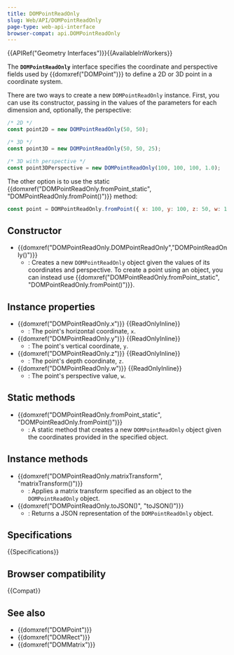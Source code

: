 ```yaml
---
title: DOMPointReadOnly
slug: Web/API/DOMPointReadOnly
page-type: web-api-interface
browser-compat: api.DOMPointReadOnly
---
```


{{APIRef("Geometry Interfaces")}}{{AvailableInWorkers}}

The **`DOMPointReadOnly`** interface specifies the coordinate and perspective fields used by {{domxref("DOMPoint")}} to define a 2D or 3D point in a coordinate system.

There are two ways to create a new `DOMPointReadOnly` instance. First, you can use its constructor, passing in the values of the parameters for each dimension and, optionally, the perspective:

```js
/* 2D */
const point2D = new DOMPointReadOnly(50, 50);

/* 3D */
const point3D = new DOMPointReadOnly(50, 50, 25);

/* 3D with perspective */
const point3DPerspective = new DOMPointReadOnly(100, 100, 100, 1.0);
```

The other option is to use the static {{domxref("DOMPointReadOnly.fromPoint_static", "DOMPointReadOnly.fromPoint()")}} method:

```js
const point = DOMPointReadOnly.fromPoint({ x: 100, y: 100, z: 50, w: 1.0 });
```

## Constructor

- {{domxref("DOMPointReadOnly.DOMPointReadOnly","DOMPointReadOnly()")}}
  - : Creates a new `DOMPointReadOnly` object given the values of its coordinates and perspective. To create a point using an object, you can instead use {{domxref("DOMPointReadOnly.fromPoint_static", "DOMPointReadOnly.fromPoint()")}}.

## Instance properties

- {{domxref("DOMPointReadOnly.x")}} {{ReadOnlyInline}}
  - : The point's horizontal coordinate, `x`.
- {{domxref("DOMPointReadOnly.y")}} {{ReadOnlyInline}}
  - : The point's vertical coordinate, `y`.
- {{domxref("DOMPointReadOnly.z")}} {{ReadOnlyInline}}
  - : The point's depth coordinate, `z`.
- {{domxref("DOMPointReadOnly.w")}} {{ReadOnlyInline}}
  - : The point's perspective value, `w`.

## Static methods

- {{domxref("DOMPointReadOnly.fromPoint_static", "DOMPointReadOnly.fromPoint()")}}
  - : A static method that creates a new `DOMPointReadOnly` object given the coordinates provided in the specified object.

## Instance methods

- {{domxref("DOMPointReadOnly.matrixTransform", "matrixTransform()")}}
  - : Applies a matrix transform specified as an object to the `DOMPointReadOnly` object.
- {{domxref("DOMPointReadOnly.toJSON()", "toJSON()")}}
  - : Returns a JSON representation of the `DOMPointReadOnly` object.

## Specifications

{{Specifications}}

## Browser compatibility

{{Compat}}

## See also

- {{domxref("DOMPoint")}}
- {{domxref("DOMRect")}}
- {{domxref("DOMMatrix")}}
